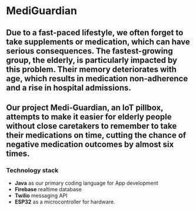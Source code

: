 # MediGuardian

Due to a fast-paced lifestyle, we often forget to take supplements or medication, which can have serious consequences. The fastest-growing group, the elderly, is particularly impacted by this problem. Their memory deteriorates with age, which results in medication non-adherence and a rise in hospital admissions.
---
Our project Medi-Guardian, an IoT pillbox, attempts to make it easier for elderly people without close caretakers to remember to take their medications on time, cutting the chance of negative medication outcomes by almost six times. 
---
### Technology stack
- **Java** as our primary coding language for App development
- **Firebase** realtime database
- **Twilio** messaging API
- **ESP32** as a microcontroller for hardware.
